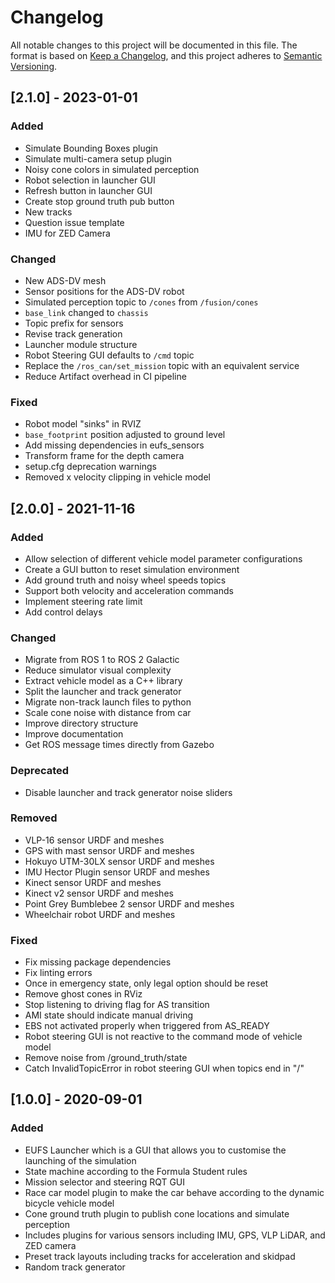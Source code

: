 # Changelog
All notable changes to this project will be documented in this file.
The format is based on [Keep a Changelog](https://keepachangelog.com/en/1.0.0/),
and this project adheres to [Semantic Versioning](https://semver.org/spec/v2.0.0.html).

## [2.1.0] - 2023-01-01
### Added
- Simulate Bounding Boxes plugin
- Simulate multi-camera setup plugin 
- Noisy cone colors in simulated perception
- Robot selection in launcher GUI
- Refresh button in launcher GUI
- Create stop ground truth pub button
- New tracks
- Question issue template
- IMU for ZED Camera

### Changed
- New ADS-DV mesh
- Sensor positions for the ADS-DV robot
- Simulated perception topic to `/cones` from `/fusion/cones`
- `base_link` changed to `chassis`
- Topic prefix for sensors
- Revise track generation
- Launcher module structure
- Robot Steering GUI defaults to `/cmd` topic
- Replace the `/ros_can/set_mission` topic with an equivalent service
- Reduce Artifact overhead in CI pipeline

### Fixed
- Robot model "sinks" in RVIZ
- `base_footprint` position adjusted to ground level
- Add missing dependencies in eufs_sensors
- Transform frame for the depth camera
- setup.cfg deprecation warnings
- Removed x velocity clipping in vehicle model

## [2.0.0] - 2021-11-16
### Added
- Allow selection of different vehicle model parameter configurations
- Create a GUI button to reset simulation environment
- Add ground truth and noisy wheel speeds topics
- Support both velocity and acceleration commands
- Implement steering rate limit
- Add control delays
### Changed
- Migrate from ROS 1 to ROS 2 Galactic
- Reduce simulator visual complexity
- Extract vehicle model as a C++ library
- Split the launcher and track generator
- Migrate non-track launch files to python
- Scale cone noise with distance from car
- Improve directory structure
- Improve documentation
- Get ROS message times directly from Gazebo
### Deprecated
- Disable launcher and track generator noise sliders
### Removed
- VLP-16 sensor URDF and meshes
- GPS with mast sensor URDF and meshes
- Hokuyo UTM-30LX sensor URDF and meshes
- IMU Hector Plugin sensor URDF and meshes
- Kinect sensor URDF and meshes
- Kinect v2 sensor URDF and meshes
- Point Grey Bumblebee 2 sensor URDF and meshes
- Wheelchair robot URDF and meshes
### Fixed
- Fix missing package dependencies
- Fix linting errors
- Once in emergency state, only legal option should be reset
- Remove ghost cones in RViz
- Stop listening to driving flag for AS transition
- AMI state should indicate manual driving
- EBS not activated properly when triggered from AS_READY
- Robot steering GUI is not reactive to the command mode of vehicle model
- Remove noise from /ground_truth/state
- Catch InvalidTopicError in robot steering GUI when topics end in "/"

## [1.0.0] - 2020-09-01
### Added
- EUFS Launcher which is a GUI that allows you to customise the launching of the simulation
- State machine according to the Formula Student rules
- Mission selector and steering RQT GUI
- Race car model plugin to make the car behave according to the dynamic bicycle vehicle model
- Cone ground truth plugin to publish cone locations and simulate perception
- Includes plugins for various sensors including IMU, GPS, VLP LiDAR, and ZED camera
- Preset track layouts including tracks for acceleration and skidpad
- Random track generator
